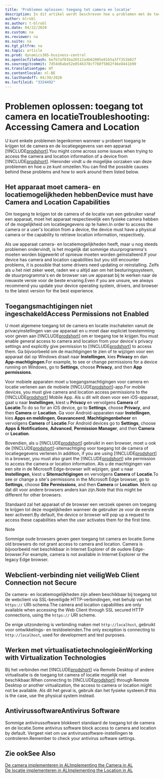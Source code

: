 ```yaml
---
title: 'Problemen oplossen: toegang tot camera en locatie'
description: In dit artikel wordt beschreven hoe u problemen met de toegang tot camera- en locatiegegevens in Business Central oplost.
author: blrobl
ms.author: t-blrobl
ms.date: 04/22/2020
ms.custom: na
ms.reviewer: na
ms.suite: na
ms.tgt_pltfrm: na
ms.topic: article
ms.prod: dynamics365-business-central
ms.openlocfilehash: befb7af01ba26512a4b62005e81b5a3ff351b02f
ms.sourcegitcommit: 7d54d8abe52e0546378cf760f5082f46e8441b90
ms.translationtype: HT
ms.contentlocale: nl-BE
ms.lasthandoff: 04/30/2020
ms.locfileid: "3324492"
---
```

# <a name="troubleshooting-accessing-camera-and-location"></a><span data-ttu-id="6524e-103">Problemen oplossen: toegang tot camera en locatie</span><span class="sxs-lookup"><span data-stu-id="6524e-103">Troubleshooting: Accessing Camera and Location</span></span>

<span data-ttu-id="6524e-104">U kunt enkele problemen tegenkomen wanneer u probeert toegang te krijgen tot de camera en de locatiegegevens van een apparaat [!INCLUDE[prodshort](includes/prodshort.md)].</span><span class="sxs-lookup"><span data-stu-id="6524e-104">You might come across some issues when trying to access the camera and location information of a device from [!INCLUDE[prodshort](includes/prodshort.md)].</span></span> <span data-ttu-id="6524e-105">Hieronder vindt u de mogelijke oorzaken van deze problemen en hoe u ze kunt omzeilen.</span><span class="sxs-lookup"><span data-stu-id="6524e-105">You can find the possible causes behind these problems and how to work around them listed below.</span></span>

## <a name="device-must-have-camera-and-location-capabilities"></a><span data-ttu-id="6524e-106">Het apparaat moet camera- en locatiemogelijkheden hebben</span><span class="sxs-lookup"><span data-stu-id="6524e-106">Device must have Camera and Location Capabilities</span></span>

<span data-ttu-id="6524e-107">Om toegang te krijgen tot de camera of de locatie van een gebruiker vanaf een apparaat, moet het apparaat respectievelijk een fysieke camera hebben of de mogelijkheid om locatiegegevens op te halen.</span><span class="sxs-lookup"><span data-stu-id="6524e-107">In order to access the camera or a user's location from a device, the device must have a physical camera or the capability to retrieve location information, respectively.</span></span>

<span data-ttu-id="6524e-108">Als uw apparaat camera- en locatiemogelijkheden heeft, maar u nog steeds problemen ondervindt, is het mogelijk dat sommige stuurprogramma's moeten worden bijgewerkt of opnieuw moeten worden geïnstalleerd.</span><span class="sxs-lookup"><span data-stu-id="6524e-108">If your device has camera and location capabilities but you still encounter problems, it is possible that some drivers need updating or reinstalling.</span></span> <span data-ttu-id="6524e-109">Zelfs als u het niet zeker weet, raden we u altijd aan om het besturingssysteem, de stuurprogramma's en de browser van uw apparaat bij te werken naar de nieuwste versie voor de beste ervaring.</span><span class="sxs-lookup"><span data-stu-id="6524e-109">Even if you are unsure, we always recommend you update your device operating system, drivers, and browser to the latest version for the best experience.</span></span>

## <a name="access-permissions-not-enabled"></a><span data-ttu-id="6524e-110">Toegangsmachtigingen niet ingeschakeld</span><span class="sxs-lookup"><span data-stu-id="6524e-110">Access Permissions not Enabled</span></span>

<span data-ttu-id="6524e-111">U moet algemene toegang tot de camera en locatie inschakelen vanuit de privacyinstellingen van uw apparaat en u moet daar expliciet toestemming voor geven aan [!INCLUDE[prodshort](includes/prodshort.md)] om er toegang toe te krijgen.</span><span class="sxs-lookup"><span data-stu-id="6524e-111">You must enable general access to camera and location from your device's privacy settings and explicitly give permission to  [!INCLUDE[prodshort](includes/prodshort.md)] to access them.</span></span> <span data-ttu-id="6524e-112">Ga bijvoorbeeld om de machtigingen te zien of te wijzigen voor een apparaat dat op Windows draait naar **Instellingen**, kies **Privacy** en dan **App-machtigingen**.</span><span class="sxs-lookup"><span data-stu-id="6524e-112">For example, to see or change permissions for a device running on Windows, go to **Settings**, choose **Privacy**, and then **App permissions**.</span></span> 

<span data-ttu-id="6524e-113">Voor mobiele apparaten moet u toegangsmachtigingen voor camera en locatie verlenen aan de mobiele [!INCLUDE[prodshort](includes/prodshort.md)]-app.</span><span class="sxs-lookup"><span data-stu-id="6524e-113">For mobile devices, you must give camera and location access permissions to the [!INCLUDE[prodshort](includes/prodshort.md)] Mobile App.</span></span> <span data-ttu-id="6524e-114">Als u dit wilt doen voor een iOS-apparaat, gaat u naar **Instellingen**, kiest u **Privacy** en vervolgens **Camera** of **Locatie**.</span><span class="sxs-lookup"><span data-stu-id="6524e-114">To do so for an iOS device, go to **Settings**, choose **Privacy**, and then **Camera** or **Location**.</span></span> <span data-ttu-id="6524e-115">Ga voor Android-apparaten naar **Instellingen**, kies **Apps en meldingen**, **Geavanceerd**, **Machtigingenbeheer** en vervolgens **Camera** of **Locatie**.</span><span class="sxs-lookup"><span data-stu-id="6524e-115">For Android devices go to **Settings**, choose **Apps & Notifications**, **Advanced**, **Permission Manager**, and then **Camera** or **Location**.</span></span>

<span data-ttu-id="6524e-116">Bovendien, als u [!INCLUDE[prodshort](includes/prodshort.md)] gebruikt in een browser, moet u ook de [!INCLUDE[prodshort](includes/prodshort.md)]-sitemachtiging voor toegang tot de camera of locatiegegevens verlenen.</span><span class="sxs-lookup"><span data-stu-id="6524e-116">In addition, if you are using [!INCLUDE[prodshort](includes/prodshort.md)] in a browser, you must also grant the [!INCLUDE[prodshort](includes/prodshort.md)] site permission to access the camera or location information.</span></span> <span data-ttu-id="6524e-117">Als u de machtigingen van een site in de Microsoft Edge-browser wilt wijzigen, gaat u naar **Instellingen**, kiest u **Sitemachtigingen** en vervolgens **Camera** of **Locatie**.</span><span class="sxs-lookup"><span data-stu-id="6524e-117">To see or change a site's permissions in the Microsoft Edge browser, go to **Settings**, choose **Site Permissions**, and then **Camera** or **Location**.</span></span> <span data-ttu-id="6524e-118">Merk op dat dit voor andere browsers anders kan zijn.</span><span class="sxs-lookup"><span data-stu-id="6524e-118">Note that this might be different for other browsers.</span></span>

<span data-ttu-id="6524e-119">Standaard zal het apparaat of de browser een verzoek openen om toegang te krijgen tot deze mogelijkheden wanneer de gebruiker ze voor de eerste keer activeert.</span><span class="sxs-lookup"><span data-stu-id="6524e-119">By default, the device or browser will pop up a request to access these capabilities when the user activates them for the first time.</span></span>

> [!NOTE]  
> <span data-ttu-id="6524e-120">Sommige oude browsers geven geen toegang tot camera en locatie.</span><span class="sxs-lookup"><span data-stu-id="6524e-120">Some old browsers do not grant access to camera and location.</span></span> <span data-ttu-id="6524e-121">Camera is bijvoorbeeld niet beschikbaar in Internet Explorer of de oudere Edge-browser.</span><span class="sxs-lookup"><span data-stu-id="6524e-121">For example, camera is not available in Internet Explorer or the legacy Edge browser.</span></span>

## <a name="web-client-connection-not-secure"></a><span data-ttu-id="6524e-122">Webclient-verbinding niet veilig</span><span class="sxs-lookup"><span data-stu-id="6524e-122">Web Client Connection not Secure</span></span>

<span data-ttu-id="6524e-123">De camera- en locatiemogelijkheden zijn alleen beschikbaar bij toegang tot de webclient via SSL-beveiligde HTTP-verbindingen, met behulp van het `https://` URI-schema.</span><span class="sxs-lookup"><span data-stu-id="6524e-123">The camera and location capabilities are only available when accessing the Web Client through SSL secured HTTP connections, using the `https://` URI scheme.</span></span> 

<span data-ttu-id="6524e-124">De enige uitzondering is verbinding maken met `http://localhost`, gebruikt voor ontwikkelings- en testdoeleinden.</span><span class="sxs-lookup"><span data-stu-id="6524e-124">The only exception is connecting to `http://localhost`, used for development and test purposes.</span></span>


## <a name="working-with-virtualization-technologies"></a><span data-ttu-id="6524e-125">Werken met virtualisatietechnologieën</span><span class="sxs-lookup"><span data-stu-id="6524e-125">Working with Virtualization Technologies</span></span>

<span data-ttu-id="6524e-126">Bij het verbinden met [!INCLUDE[prodshort](includes/prodshort.md)] via Remote Desktop of andere virtualisatie is de toegang tot camera of locatie mogelijk niet beschikbaar.</span><span class="sxs-lookup"><span data-stu-id="6524e-126">When connecting to [!INCLUDE[prodshort](includes/prodshort.md)] through Remote Desktop or another virtualization, the access to camera or location might not be available.</span></span> <span data-ttu-id="6524e-127">Als dit het geval is, gebruik dan het fysieke systeem.</span><span class="sxs-lookup"><span data-stu-id="6524e-127">If this is the case, use the physical system instead.</span></span>

## <a name="antivirus-software"></a><span data-ttu-id="6524e-128">Antivirussoftware</span><span class="sxs-lookup"><span data-stu-id="6524e-128">Antivirus Software</span></span>
<span data-ttu-id="6524e-129">Sommige antivirussoftware blokkeert standaard de toegang tot de camera en de locatie.</span><span class="sxs-lookup"><span data-stu-id="6524e-129">Some antivirus software block access to camera and location by default.</span></span> <span data-ttu-id="6524e-130">Vergeet niet om uw antivirussoftware-instellingen te controleren.</span><span class="sxs-lookup"><span data-stu-id="6524e-130">Remember to check your antivirus software settings.</span></span>

## <a name="see-also"></a><span data-ttu-id="6524e-131">Zie ook</span><span class="sxs-lookup"><span data-stu-id="6524e-131">See Also</span></span>
[<span data-ttu-id="6524e-132">De camera implementeren in AL</span><span class="sxs-lookup"><span data-stu-id="6524e-132">Implementing the Camera in AL</span></span>](/dynamics365/business-central/dev-itpro/developer/devenv-implement-camera-al)  
[<span data-ttu-id="6524e-133">De locatie implementeren in AL</span><span class="sxs-lookup"><span data-stu-id="6524e-133">Implementing the Location in AL</span></span>](/dynamics365/business-central/dev-itpro/developer/devenv-implement-location-al)
